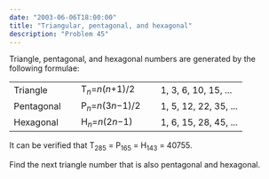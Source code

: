 ```yaml
---
date: "2003-06-06T18:00:00"
title: "Triangular, pentagonal, and hexagonal"
description: "Problem 45"
---
```


<p>Triangle, pentagonal, and hexagonal numbers are generated by the following formulae:</p>
<table><tr><td>Triangle</td>
<td> </td>
<td>T<sub><i>n</i></sub>=<i>n</i>(<i>n</i>+1)/2</td>
<td> </td>
<td>1, 3, 6, 10, 15, ...</td>
</tr><tr><td>Pentagonal</td>
<td> </td>
<td>P<sub><i>n</i></sub>=<i>n</i>(3<i>n</i>−1)/2</td>
<td> </td>
<td>1, 5, 12, 22, 35, ...</td>
</tr><tr><td>Hexagonal</td>
<td> </td>
<td>H<sub><i>n</i></sub>=<i>n</i>(2<i>n</i>−1)</td>
<td> </td>
<td>1, 6, 15, 28, 45, ...</td>
</tr></table><p>It can be verified that T<sub>285</sub> = P<sub>165</sub> = H<sub>143</sub> = 40755.</p>
<p>Find the next triangle number that is also pentagonal and hexagonal.</p>

